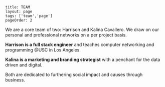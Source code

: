 ```
title: TEAM
layout: page
tags: ['team','page']
pageOrder: 2
```


We are a core team of two: Harrison and Kalina Cavallero. We draw on our personal and professional networks on a per project basis.

**Harrison is a full stack engineer** and teaches computer networking and programming @USC in Los Angeles.

**Kalina is a marketing and branding strategist** with a penchant for the data driven and digital.

Both are dedicated to furthering social impact and causes through business. 
